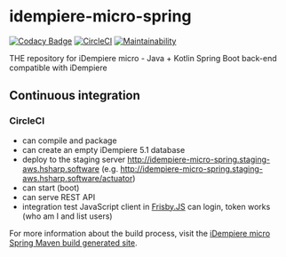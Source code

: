 # idempiere-micro-spring

[![Codacy Badge](https://api.codacy.com/project/badge/Grade/9029f0b6180444969e2ad56f50aba650)](https://app.codacy.com/app/davidpodhola/idempiere-micro-spring?utm_source=github.com&utm_medium=referral&utm_content=iDempiere-micro/idempiere-micro-spring&utm_campaign=Badge_Grade_Dashboard)
[![CircleCI](https://circleci.com/gh/iDempiere-micro/idempiere-micro-spring/tree/master.svg?style=svg)](https://circleci.com/gh/iDempiere-micro/idempiere-micro-spring/tree/master)
[![Maintainability](https://api.codeclimate.com/v1/badges/279819f3dc54d47b941c/maintainability)](https://codeclimate.com/github/iDempiere-micro/idempiere-micro-spring/maintainability)

 THE repository for iDempiere micro - Java + Kotlin Spring Boot back-end compatible with iDempiere 

## Continuous integration

### CircleCI

- can compile and package
- can create an empty iDempiere 5.1 database
- deploy to the staging server http://idempiere-micro-spring.staging-aws.hsharp.software (e.g. http://idempiere-micro-spring.staging-aws.hsharp.software/actuator)
- can start (boot)
- can serve REST API
- integration test JavaScript client in [Frisby.JS](https://www.frisbyjs.com/) can login, token works (who am I and list users)

For more information about the build process, visit the [iDempiere micro Spring Maven build generated site](https://idempiere-micro.github.io/idempiere-micro-spring-site/).
